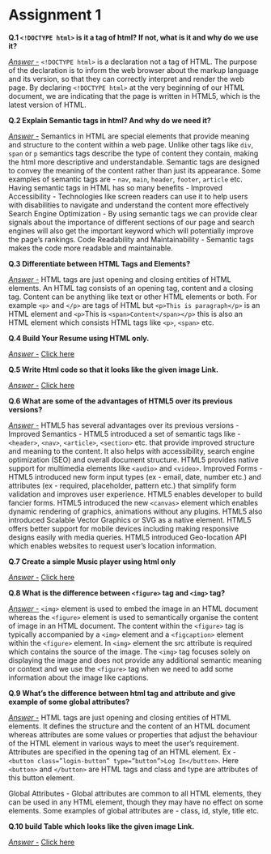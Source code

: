 # Assignment 1

**Q.1 `<!DOCTYPE html>` is it a tag of html? If not, what is it and why do we use it?**

<u>_Answer -_</u> `<!DOCTYPE html>` is a declaration not a tag of HTML.
The purpose of the declaration is to inform the web browser about the markup language and its version, so that they can correctly interpret and render the web page. By declaring `<!DOCTYPE html>` at the very beginning of our HTML document, we are indicating that the page is written in HTML5, which is the latest version of HTML.

**Q.2 Explain Semantic tags in html? And why do we need it?**

<u>_Answer -_</u> Semantics in HTML are special elements that provide meaning and structure to the content within a web page. Unlike other tags like `div`, `span` or `p` semantics tags describe the type of content they contain, making the html more descriptive and understandable. Semantic tags are designed to convey the meaning of the content rather than just its appearance. Some examples of semantic tags are - `nav`, `main`, `header`, `footer`, `article` etc.
Having semantic tags in HTML has so many benefits -
Improved Accessibility - Technologies like screen readers can use it to help users with disabilities to navigate and understand the content more effectively
Search Engine Optimization - By using semantic tags we can provide clear signals about the importance of different sections of our page and search engines will also get the important keyword which will potentially improve the page’s rankings.
Code Readability and Maintainability - Semantic tags makes the code more readable and maintainable.

**Q.3 Differentiate between HTML Tags and Elements?**

<u>_Answer -_</u> HTML tags are just opening and closing entities of HTML elements. An HTML tag consists of an opening tag, content and a closing tag. Content can be anything like text or other HTML elements or both. For example `<p>` and `</p>` are tags of HTML but `<p>This is paragraph</p>` is an HTML element and `<p>`This is `<span>Content</span></p>` this is also an HTML element which consists HTML tags like `<p>`, `<span>` etc.

**Q.4 Build Your Resume using HTML only.**

<u>_Answer -_</u> [Click here](./HTML%20Q4.%20Build%20Resume%20Using%20HTML%20only/)

**Q.5 Write Html code so that it looks like the given image Link.**

<u>_Answer -_</u> [Click here](./HTML%20Q5/)

**Q.6 What are some of the advantages of HTML5 over its previous versions?**

<u>_Answer -_</u> HTML5 has several advantages over its previous versions -
Improved Semantics - HTML5 introduced a set of semantic tags like - `<header>`, `<nav>`, `<article>`, `<section>` etc. that provide improved structure and meaning to the content. It also helps with accessibility, search engine optimization (SEO) and overall document structure.
HTML5 provides native support for multimedia elements like `<audio>` and `<video>`.
Improved Forms - HTML5 introduced new form input types (ex - email, date, number etc.) and attributes (ex - required, placeholder, pattern etc.) that simplify form validation and improves user experience. HTML5 enables developer to build fancier forms.
HTML5 introduced the new `<canvas>` element which enables dynamic rendering of graphics, animations without any plugins. HTML5 also introduced Scalable Vector Graphics or SVG as a native element.
HTML5 offers better support for mobile devices including making responsive designs easily with media queries.
HTML5 introduced Geo-location API which enables websites to request user’s location information.

**Q.7 Create a simple Music player using html only**

<u>_Answer -_</u> [Click here](./HTML%20Q7.%20Create%20A%20Music%20Player/)

**Q.8 What is the difference between `<figure>` tag and `<img>` tag?**

<u>_Answer -_</u> `<img>` element is used to embed the image in an HTML document whereas the `<figure>` element is used to semantically organise the content of image in an HTML document. The content within the `<figure>` tag is typically accompanied by a `<img>` element and a `<figcaption>` element within the `<figure>` element. In `<img>` element the src attribute is required which contains the source of the image. The `<img>` tag focuses solely on displaying the image and does not provide any additional semantic meaning or context and we use the `<figure>` tag when we need to add some information about the image like captions.

**Q.9 What’s the difference between html tag and attribute and give example of some
global attributes?**

<u>_Answer -_</u> HTML tags are just opening and closing entities of HTML elements. It defines the structure and the content of an HTML document whereas attributes are some values or properties that adjust the behaviour of the HTML element in various ways to meet the user’s requirement. Attributes are specified in the opening tag of an HTML element. Ex - `<button class=”login-button” type=”button”>Log In</button>`. Here `<button>` and `</button>` are HTML tags and class and type are attributes of this button element.

Global Attributes - Global attributes are common to all HTML elements, they can be used in any HTML element, though they may have no effect on some elements. Some examples of global attributes are - class, id, style, title etc.

**Q.10 build Table which looks like the given image Link.**

<u>_Answer -_</u> [Click here](./HTML%20Q10.%20Table/)
